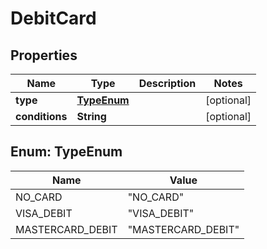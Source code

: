 

# DebitCard


## Properties

| Name | Type | Description | Notes |
|------------ | ------------- | ------------- | -------------|
|**type** | [**TypeEnum**](#TypeEnum) |  |  [optional] |
|**conditions** | **String** |  |  [optional] |



## Enum: TypeEnum

| Name | Value |
|---- | -----|
| NO_CARD | &quot;NO_CARD&quot; |
| VISA_DEBIT | &quot;VISA_DEBIT&quot; |
| MASTERCARD_DEBIT | &quot;MASTERCARD_DEBIT&quot; |



